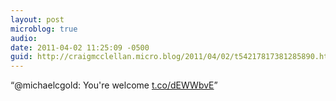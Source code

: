 ```yaml
---
layout: post
microblog: true
audio: 
date: 2011-04-02 11:25:09 -0500
guid: http://craigmcclellan.micro.blog/2011/04/02/t54217817381285890.html
---
```

“@michaelcgold: You're welcome [t.co/dEWWbvE](http://t.co/dEWWbvE)”

